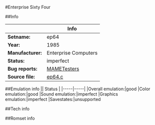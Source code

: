 #Enterprise Sixty Four

##Info

||Info|
|-----|-----|
|**Setname:**|ep64
|**Year:**|1985
|**Manufacturer:**|Enterprise Computers
|**Status:**|imperfect
|**Bug reports:**|[MAMETesters](http://mametesters.org/view_all_set.php?type=1&temporary=y&search=ep64.c)
|**Source file:**|[ep64.c](https://github.com/mamedev/mame/blob/master/src/mess/drivers/ep64.c)

##Emulation info
|| Status |
|-----|-----|
|Overall emulation:|good
|Color emulation:|good
|Sound emulation:|imperfect
|Graphics emulation:|imperfect
|Savestates:|unsupported

##Tech info

##Romset info

<!--- START OF EDITED COMMENT DO NOT TOUCH TEXT ABOVE-->

